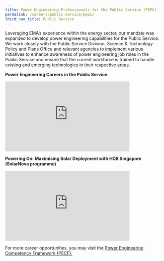 ```yaml
---
title: Power Engineering Professionals for the Public Service (PEPS)
permalink: /careers/public-service/peps/
third_nav_title: Public Service
---
```

Leveraging EMA’s experience within the energy sector, our mandate was expanded to develop power engineering capabilities for the Public Service. We work closely with the Public Service Division, Science & Technology Policy and Plans Office and relevant agencies to implement various initiatives to enhance awareness of power engineering job roles in the Public Service and ensure that the current workforce is trained to handle existing and emerging technologies in their respective areas.

**Power Engineering Careers in the Public Service**  
<iframe width="400" height="225" src="https://www.youtube.com/embed/3lDq6XZgkP0" frameborder="0" allowfullscreen=""></iframe>

**Powering On: Maximising Solar Deployment with HDB Singapore (SolarNova programme)**
<iframe width="400" height="225" src="https://www.youtube.com/embed/ZrHrz8pEwgo" frameborder="0" allowfullscreen=""></iframe>

For more career opportunities, you may visit the <a href="https://www.poweringlives.gov.sg/careers/public-service/pecf/" target="_blank">Power Engineering Competency Framework (PECF).</a>
